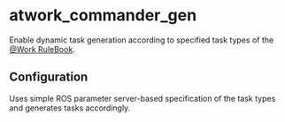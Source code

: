 # atwork\_commander\_gen

Enable dynamic task generation according to specified task types of the [@Work
RuleBook](https://github.com/robocup-at-work/rulebook). 

## Configuration

Uses simple ROS parameter server-based specification of the task types and generates
tasks accordingly.
